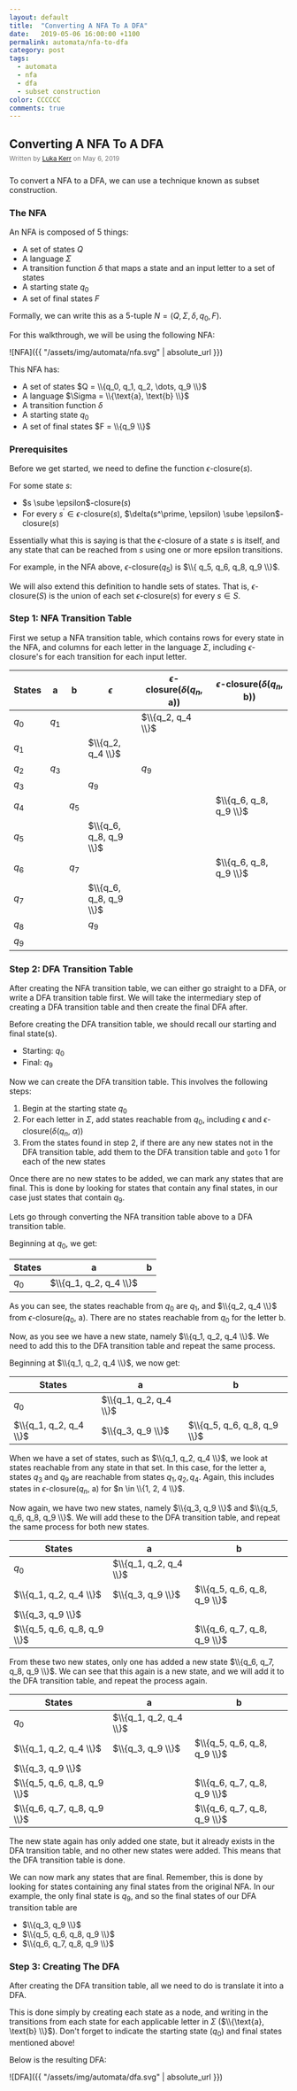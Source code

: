 ```yaml
---
layout: default
title:  "Converting A NFA To A DFA"
date:   2019-05-06 16:00:00 +1100
permalink: automata/nfa-to-dfa
category: post
tags:
  - automata
  - nfa
  - dfa
  - subset construction
color: CCCCCC
comments: true
---
```


## Converting A NFA To A DFA

<small style="color: #777; top: -10px; position: relative">
  Written by <a href="https://github.com/lukakerr">Luka Kerr</a> on May 6, 2019
</small>

To convert a NFA to a DFA, we can use a technique known as subset construction.

### The NFA

An NFA is composed of 5 things:

- A set of states $Q$
- A language $\Sigma$
- A transition function $\delta$ that maps a state and an input letter to a set of states
- A starting state $q_0$
- A set of final states $F$

Formally, we can write this as a 5-tuple $N = (Q, \Sigma, \delta, q_0, F)$.

For this walkthrough, we will be using the following NFA:

![NFA]({{ "/assets/img/automata/nfa.svg" | absolute_url }})

This NFA has:

- A set of states $Q = \\{q_0, q_1, q_2, \dots, q_9 \\}$
- A language $\Sigma = \\{\text{a}, \text{b} \\}$
- A transition function $\delta$
- A starting state $q_0$
- A set of final states $F = \\{q_9 \\}$

### Prerequisites

Before we get started, we need to define the function $\epsilon$-closure($s$).

For some state $s$:

- $s \sube \epsilon$-closure($s$)
- For every $s^\prime \in \epsilon$-closure($s$), $\delta(s^\prime, \epsilon) \sube \epsilon$-closure($s$)

Essentially what this is saying is that the $\epsilon$-closure of a state $s$ is itself, and any state that can be reached from $s$ using one or more epsilon transitions.

For example, in the NFA above, $\epsilon$-closure($q_5$) is $\\{ q_5, q_6, q_8, q_9 \\}$.

We will also extend this definition to handle sets of states. That is, $\epsilon$-closure($S$) is the union of each set $\epsilon$-closure($s$) for every $s \in S$.

### Step 1: NFA Transition Table

First we setup a NFA transition table, which contains rows for every state in the NFA, and columns for each letter in the language $\Sigma$, including $\epsilon$-closure's for each transition for each input letter.

| States | a     | b     | $\epsilon$             | $\epsilon$-closure($\delta$($q_n$, a)) | $\epsilon$-closure($\delta$($q_n$, b)) |
| ------ | ----- | ----- | ---------------------- | -------------------------------------- | -------------------------------------- |
| $q_0$  | $q_1$ |       |                        | $\\{q_2, q_4 \\}$                      |                                        |
| $q_1$  |       |       | $\\{q_2, q_4 \\}$      |                                        |                                        |
| $q_2$  | $q_3$ |       |                        | $q_9$                                  |                                        |
| $q_3$  |       |       | $q_9$                  |                                        |                                        |
| $q_4$  |       | $q_5$ |                        |                                        | $\\{q_6, q_8, q_9 \\}$                 |
| $q_5$  |       |       | $\\{q_6, q_8, q_9 \\}$ |                                        |                                        |
| $q_6$  |       | $q_7$ |                        |                                        | $\\{q_6, q_8, q_9 \\}$                 |
| $q_7$  |       |       | $\\{q_6, q_8, q_9 \\}$ |                                        |                                        |
| $q_8$  |       |       | $q_9$                  |                                        |                                        |
| $q_9$  |       |       |                        |                                        |                                        |

### Step 2: DFA Transition Table

After creating the NFA transition table, we can either go straight to a DFA, or write a DFA transition table first. We will take the intermediary step of creating a DFA transition table and then create the final DFA after.

Before creating the DFA transition table, we should recall our starting and final state(s).

- Starting: $q_0$
- Final: $q_9$

Now we can create the DFA transition table. This involves the following steps:

1. Begin at the starting state $q_0$
2. For each letter in $\Sigma$, add states reachable from $q_0$, including $\epsilon$ and $\epsilon$-closure($\delta$($q_n$, $\alpha$))
3. From the states found in step 2, if there are any new states not in the DFA transition table, add them to the DFA transition table and `goto` 1 for each of the new states

Once there are no new states to be added, we can mark any states that are final. This is done by looking for states that contain any final states, in our case just states that contain $q_9$.

Lets go through converting the NFA transition table above to a DFA transition table.

Beginning at $q_0$, we get:

| States | a                      | b    |
| ------ | ---------------------- | ---- |
| $q_0$  | $\\{q_1, q_2, q_4 \\}$ |      |

As you can see, the states reachable from $q_0$ are $q_1$, and $\\{q_2, q_4 \\}$ from $\epsilon$-closure($q_0$, a). There are no states reachable from $q_0$ for the letter b.

Now, as you see we have a new state, namely $\\{q_1, q_2, q_4 \\}$. We need to add this to the DFA transition table and repeat the same process.

Beginning at $\\{q_1, q_2, q_4 \\}$, we now get:

| States                 | a                      | b                           |
| ---------------------- | ---------------------- | --------------------------- |
| $q_0$                  | $\\{q_1, q_2, q_4 \\}$ |                             |
| $\\{q_1, q_2, q_4 \\}$ | $\\{q_3, q_9 \\}$      | $\\{q_5, q_6, q_8, q_9 \\}$ |

When we have a set of states, such as $\\{q_1, q_2, q_4 \\}$, we look at states reachable from any state in that set. In this case, for the letter a, states $q_3$ and $q_9$ are reachable from states $q_1, q_2, q_4$. Again, this includes states in $\epsilon$-closure($q_n$, a) for $n \in \\{1, 2, 4 \\}$.

Now again, we have two new states, namely $\\{q_3, q_9 \\}$ and $\\{q_5, q_6, q_8, q_9 \\}$. We will add these to the DFA transition table, and repeat the same process for both new states.

| States                      | a                      | b                           |
| --------------------------- | ---------------------- | --------------------------- |
| $q_0$                       | $\\{q_1, q_2, q_4 \\}$ |                             |
| $\\{q_1, q_2, q_4 \\}$      | $\\{q_3, q_9 \\}$      | $\\{q_5, q_6, q_8, q_9 \\}$ |
| $\\{q_3, q_9 \\}$           |                        |                             |
| $\\{q_5, q_6, q_8, q_9 \\}$ |                        | $\\{q_6, q_7, q_8, q_9 \\}$ |

From these two new states, only one has added a new state $\\{q_6, q_7, q_8, q_9 \\}$. We can see that this again is a new state, and we will add it to the DFA transition table, and repeat the process again.

| States                      | a                      | b                           |
| --------------------------- | ---------------------- | --------------------------- |
| $q_0$                       | $\\{q_1, q_2, q_4 \\}$ |                             |
| $\\{q_1, q_2, q_4 \\}$      | $\\{q_3, q_9 \\}$      | $\\{q_5, q_6, q_8, q_9 \\}$ |
| $\\{q_3, q_9 \\}$           |                        |                             |
| $\\{q_5, q_6, q_8, q_9 \\}$ |                        | $\\{q_6, q_7, q_8, q_9 \\}$ |
| $\\{q_6, q_7, q_8, q_9 \\}$ |                        | $\\{q_6, q_7, q_8, q_9 \\}$ |

The new state again has only added one state, but it already exists in the DFA transition table, and no other new states were added. This means that the DFA transition table is done.

We can now mark any states that are final. Remember, this is done by looking for states containing any final states from the original NFA. In our example, the only final state is $q_9$, and so the final states of our DFA transition table are

- $\\{q_3, q_9 \\}$
- $\\{q_5, q_6, q_8, q_9 \\}$
- $\\{q_6, q_7, q_8, q_9 \\}$

### Step 3: Creating The DFA

After creating the DFA transition table, all we need to do is translate it into a DFA.

This is done simply by creating each state as a node, and writing in the transitions from each state for each applicable letter in $\Sigma$ ($\\{\text{a}, \text{b} \\}$). Don't forget to indicate the starting state ($q_0$) and final states mentioned above!

Below is the resulting DFA:

![DFA]({{ "/assets/img/automata/dfa.svg" | absolute_url }})
